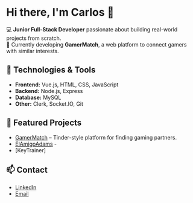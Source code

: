 # Hi there, I'm Carlos 👋

💻 **Junior Full-Stack Developer** passionate about building real-world projects from scratch.  
🎯 Currently developing **GamerMatch**, a web platform to connect gamers with similar interests.  

## 🚀 Technologies & Tools
- **Frontend:** Vue.js, HTML, CSS, JavaScript
- **Backend:** Node.js, Express
- **Database:** MySQL
- **Other:** Clerk, Socket.IO, Git

## 📌 Featured Projects
- [GamerMatch](https://github.com/tu-repo) – Tinder-style platform for finding gaming partners.
- [ElAmigoAdams](https://github.com/CCaliani/ElAmigoAdams.git) - 
- [KeyTrainer]

## 📫 Contact
- [LinkedIn](www.linkedin.com/in/carlos-caliani-ferrandez)
- [Email](ccalferran@gmail.com)

